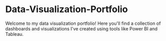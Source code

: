 # Data-Visualization-Portfolio
Welcome to my data visualization portfolio! Here you'll find a collection of dashboards and visualizations I've created using tools like Power BI and Tableau.
